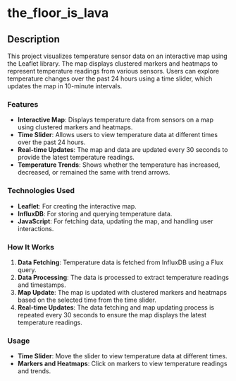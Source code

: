 # the_floor_is_lava

## Description

This project visualizes temperature sensor data on an interactive map using the Leaflet library. The map displays clustered markers and heatmaps to represent temperature readings from various sensors. Users can explore temperature changes over the past 24 hours using a time slider, which updates the map in 10-minute intervals.

### Features

- **Interactive Map**: Displays temperature data from sensors on a map using clustered markers and heatmaps.
- **Time Slider**: Allows users to view temperature data at different times over the past 24 hours.
- **Real-time Updates**: The map and data are updated every 30 seconds to provide the latest temperature readings.
- **Temperature Trends**: Shows whether the temperature has increased, decreased, or remained the same with trend arrows.

### Technologies Used

- **Leaflet**: For creating the interactive map.
- **InfluxDB**: For storing and querying temperature data.
- **JavaScript**: For fetching data, updating the map, and handling user interactions.

### How It Works

1. **Data Fetching**: Temperature data is fetched from InfluxDB using a Flux query.
2. **Data Processing**: The data is processed to extract temperature readings and timestamps.
3. **Map Update**: The map is updated with clustered markers and heatmaps based on the selected time from the time slider.
4. **Real-time Updates**: The data fetching and map updating process is repeated every 30 seconds to ensure the map displays the latest temperature readings.

### Usage

- **Time Slider**: Move the slider to view temperature data at different times.
- **Markers and Heatmaps**: Click on markers to view temperature readings and trends.